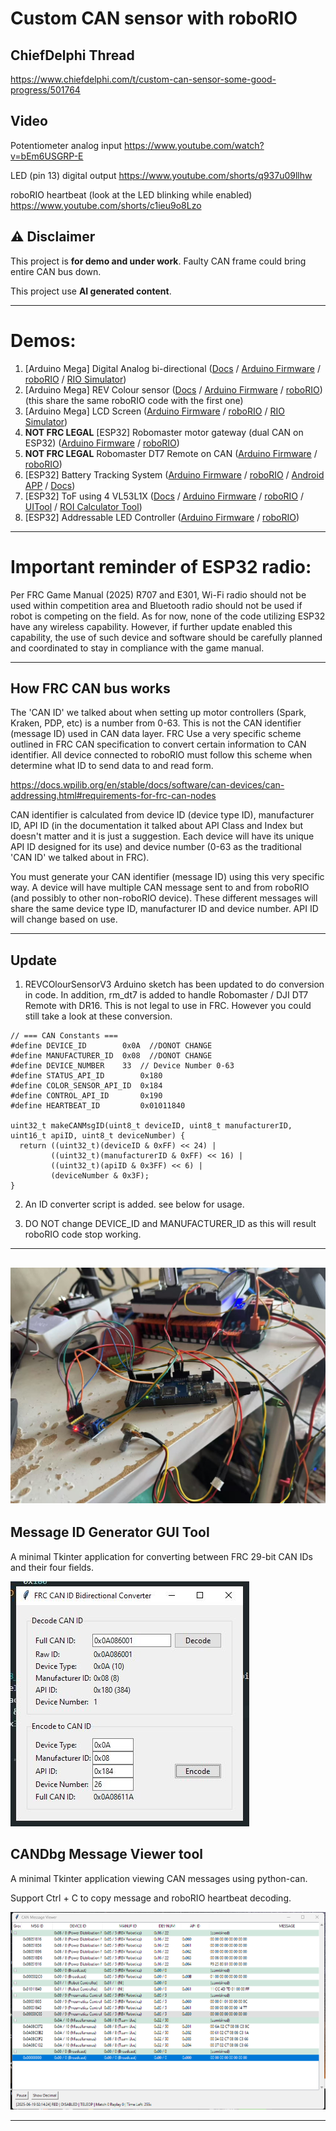 
# Custom CAN sensor with roboRIO

## ChiefDelphi Thread
https://www.chiefdelphi.com/t/custom-can-sensor-some-good-progress/501764

## Video

Potentiometer analog input
https://www.youtube.com/watch?v=bEm6USGRP-E

LED (pin 13) digital output
https://www.youtube.com/shorts/q937u09llhw

roboRIO heartbeat (look at the LED blinking while enabled)
https://www.youtube.com/shorts/c1ieu9o8Lzo



## ⚠️ Disclaimer

This project is **for demo and under work**. Faulty CAN frame could bring entire CAN bus down. 

This project use **AI generated content**. 

---
# Demos:

1. [Arduino Mega] Digital Analog bi-directional ([Docs](Arduino/readme.md) / [Arduino Firmware](Arduino/Digital_Analog/) / [roboRIO](roboRIO/can-test/) / [RIO Simulator](scripts/ADrioSIm.py))
2. [Arduino Mega] REV Colour sensor  ([Docs](Arduino/readme.md) / [Arduino Firmware](Arduino/REVColourSensorV3/) / [roboRIO](roboRIO/can-test/)) (this share the same roboRIO code with the first one)
3. [Arduino Mega] LCD Screen  ([Arduino Firmware](Arduino/LCD/) / [roboRIO](roboRIO/can-LCD/) / [RIO Simulator](scripts/LCDSendRIOSIM.py))
4. **NOT FRC LEGAL** [ESP32] Robomaster motor gateway (dual CAN on ESP32)  ([Arduino Firmware](Arduino/RM_stuff/) / [roboRIO](roboRIO/djimotor/))
5. **NOT FRC LEGAL** Robomaster DT7 Remote on CAN  ([Arduino Firmware](Arduino/RM_stuff/) / [roboRIO](roboRIO/dt7/))
6. [ESP32] Battery Tracking System ([Arduino Firmware](Arduino/Battery_Tracking/batteryReaderAutoPD/) / [roboRIO](roboRIO/batteryReader/) / [Android APP](https://github.com/sikaxn/FRC-RFID-Battery-Reader) / [Docs](Arduino/Battery_Tracking/readme.md))
7. [ESP32] ToF using 4 VL53L1X ([Docs](Arduino/ToF/readme.md) / [Arduino Firmware](Arduino/ToF/laserCANx4/) / [roboRIO](roboRIO/ToF/) / [UITool](scripts/ToFReaderROI.py) / [ROI Calculator Tool](scripts/TofRIOCalc.py))
8. [ESP32] Addressable LED Controller ([Arduino Firmware](Arduino/addressableLED/) / [roboRIO](roboRIO/addressableLED/))

---

# Important reminder of ESP32 radio:

Per FRC Game Manual (2025) R707 and E301, Wi-Fi radio should not be used within competition area and Bluetooth radio should not be used if robot is competing on the field. As for now, none of the code utilizing ESP32 have any wireless capability. However, if further update enabled this capability, the use of such device and software should be carefully planned and coordinated to stay in compliance with the game manual. 

---
## How FRC CAN bus works

The 'CAN ID' we talked about when setting up motor controllers (Spark, Kraken, PDP, etc) is a number from 0-63. This is not the CAN identifier (message ID) used in CAN data layer. FRC Use a very specific scheme outlined in FRC CAN specification to convert certain information to CAN identifier. All device connected to roboRIO must follow this scheme when determine what ID to send data to and read form.

https://docs.wpilib.org/en/stable/docs/software/can-devices/can-addressing.html#requirements-for-frc-can-nodes

CAN identifier is calculated from device ID (device type ID), manufacturer ID, API ID (in the documentation it talked about API Class and Index but doesn't matter and it is just a suggestion. Each device will have its unique API ID designed for its use) and device number (0-63 as the traditional 'CAN ID' we talked about in FRC). 

You must generate your CAN identifier (message ID) using this very specific way. A device will have multiple CAN message sent to and from roboRIO (and possibly to other non-roboRIO device). These different messages will share the same device type ID, manufacturer ID and device number. API ID will change based on use. 

---
## Update

1. REVCOlourSensorV3 Arduino sketch has been updated to do conversion in code. In addition, rm_dt7 is added to handle Robomaster / DJI DT7 Remote with DR16. This is not legal to use in FRC. However you could still take a look at these conversion. 

```
// === CAN Constants ===
#define DEVICE_ID        0x0A  //DONOT CHANGE
#define MANUFACTURER_ID  0x08  //DONOT CHANGE
#define DEVICE_NUMBER    33  // Device Number 0-63
#define STATUS_API_ID        0x180
#define COLOR_SENSOR_API_ID  0x184
#define CONTROL_API_ID       0x190
#define HEARTBEAT_ID         0x01011840

uint32_t makeCANMsgID(uint8_t deviceID, uint8_t manufacturerID, uint16_t apiID, uint8_t deviceNumber) {
  return ((uint32_t)(deviceID & 0xFF) << 24) |
         ((uint32_t)(manufacturerID & 0xFF) << 16) |
         ((uint32_t)(apiID & 0x3FF) << 6) |
         (deviceNumber & 0x3F);
}
```
2. An ID converter script is added. see below for usage.

3. DO NOT change DEVICE_ID and MANUFACTURER_ID as this will result roboRIO code stop working. 

---
![image](img/img.jpg)
---

## **Message ID Generator GUI Tool**

A minimal Tkinter application for converting between FRC 29-bit CAN IDs and their four fields.

![image](/img/gen.JPG)

## **CANDbg Message Viewer tool**

A minimal Tkinter application viewing CAN messages using python-can.

Support Ctrl + C to copy message and roboRIO heartbeat decoding.

![image](/img/candbg.png)


---
